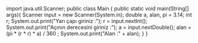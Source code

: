 import java.util.Scanner;
public class Main {
        public static void main(String[] args){
                Scanner input = new Scanner(System.in);
                double a, alan, pi = 3.14;
                int r;
                System.out.print("Yarı çapı giriniz :");
                r = input.nextInt();
                System.out.print("Açının derecesini giriniz :");
                a = input.nextDouble();
                alan = (pi * (r * r) * a) / 360 ;
                System.out.print("Alan :" + alan);
        }
}
